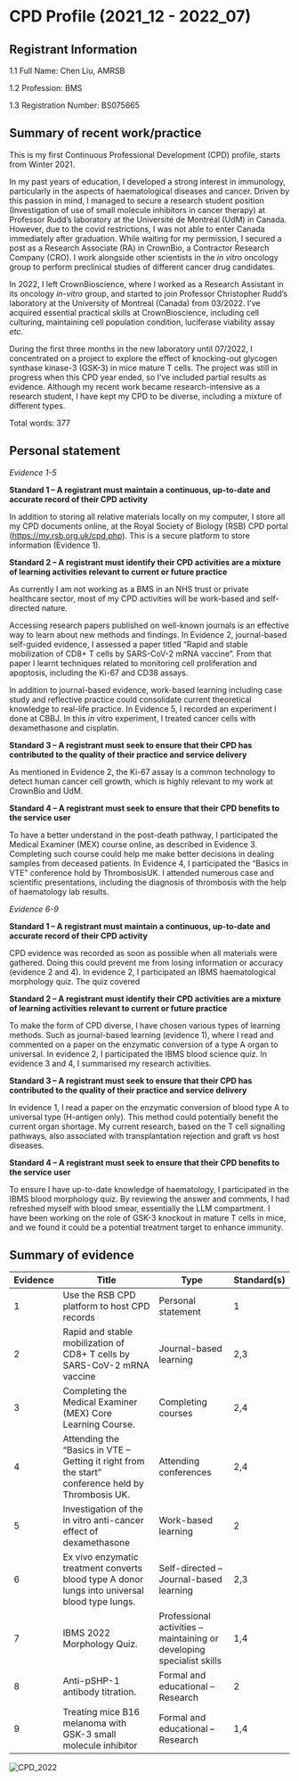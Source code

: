 
# CPD Profile (2021_12 - 2022_07)

## Registrant Information

1.1 Full Name: Chen Liu, AMRSB 

1.2 Profession: BMS 

1.3 Registration Number: BS075665 

## Summary of recent work/practice 

This is my first Continuous Professional Development (CPD) profile, starts from Winter 2021. 

In my past years of education, I developed a strong interest in immunology, particularly in the aspects of haematological diseases and cancer. Driven by this passion in mind, I managed to secure a research student position (Investigation of use of small molecule inhibitors in cancer therapy) at Professor Rudd’s laboratory at the Université de Montréal (UdM) in Canada. However, due to the covid restrictions, I was not able to enter Canada immediately after graduation. While waiting for my permission, I secured a post as a Research Associate (RA) in CrownBio, a Contractor Research Company (CRO). I work alongside other scientists in the _in vitro_ oncology group to perform preclinical studies of different cancer drug candidates. 

In 2022, I left CrownBioscience, where I worked as a Research Assistant in its oncology _in-vitro_ group, and started to join Professor Christopher Rudd’s laboratory at the University of Montreal (Canada) from 03/2022. I’ve acquired essential practical skills at CrownBioscience, including cell culturing, maintaining cell population condition, luciferase viability assay _etc._ 

During the first three months in the new laboratory until 07/2022, I concentrated on a project to explore the effect of knocking-out glycogen synthase kinase-3 (GSK-3) in mice mature T cells. The project was still in progress when this CPD year ended, so I’ve included partial results as evidence. Although my recent work became research-intensive as a research student, I have kept my CPD to be diverse, including a mixture of different types. 

Total words: 377

## Personal statement

_Evidence 1-5_

**Standard 1 – A registrant must maintain a continuous, up-to-date and accurate record of their CPD activity** 

In addition to storing all relative materials locally on my computer, I store all my CPD documents online, at the Royal Society of Biology (RSB) CPD portal (https://my.rsb.org.uk/cpd.php). This is a secure platform to store information (Evidence 1). 

**Standard 2 – A registrant must identify their CPD activities are a mixture of learning activities relevant to current or future practice** 

As currently I am not working as a BMS in an NHS trust or private healthcare sector, most of my CPD activities will be work-based and self-directed nature. 

Accessing research papers published on well-known journals is an effective way to learn about new methods and findings. In Evidence 2, journal-based self-guided evidence, I assessed a paper titled “Rapid and stable mobilization of CD8+ T cells by SARS-CoV-2 mRNA vaccine”. From that paper I learnt techniques related to monitoring cell proliferation and apoptosis, including the Ki-67 and CD38 assays. 

In addition to journal-based evidence, work-based learning including case study and reflective practice could consolidate current theoretical knowledge to real-life practice. In Evidence 5, I recorded an experiment I done at CBBJ. In this _in_ vitro experiment, I treated cancer cells with dexamethasone and cisplatin. 

**Standard 3 – A registrant must seek to ensure that their CPD has contributed to the quality of their practice and service delivery** 

As mentioned in Evidence 2, the Ki-67 assay is a common technology to detect human cancer cell growth, which is highly relevant to my work at CrownBio and UdM. 

**Standard 4 – A registrant must seek to ensure that their CPD benefits to the service user** 

To have a better understand in the post-death pathway, I participated the Medical Examiner (MEX) course online, as described in Evidence 3. Completing such course could help me make better decisions in dealing samples from deceased patients. In Evidence 4, I participated the “Basics in VTE” conference hold by ThrombosisUK. I attended numerous case and scientific presentations, including the diagnosis of thrombosis with the help of haematology lab results. 

_Evidence 6-9_

**Standard 1 – A registrant must maintain a continuous, up-to-date and accurate record of their CPD activity** 

CPD evidence was recorded as soon as possible when all materials were gathered. Doing this could prevent me from losing information or accuracy (evidence 2 and 4). In evidence 2, I participated an IBMS haematological morphology quiz. The quiz covered 

**Standard 2 – A registrant must identify their CPD activities are a mixture of learning activities relevant to current or future practice** 

To make the form of CPD diverse, I have chosen various types of learning methods. Such as journal-based learning (evidence 1), where I read and commented on a paper on the enzymatic conversion of a type A organ to universal. In evidence 2, I participated the IBMS blood science quiz. In evidence 3 and 4, I summarised my research activities. 

**Standard 3 – A registrant must seek to ensure that their CPD has contributed to the quality of their practice and service delivery** 

In evidence 1, I read a paper on the enzymatic conversion of blood type A to universal type (H-antigen only). This method could potentially benefit the current organ shortage. My current research, based on the T cell signalling pathways, also associated with transplantation rejection and graft vs host diseases. 

**Standard 4 – A registrant must seek to ensure that their CPD benefits to the service user** 

To ensure I have up-to-date knowledge of haematology, I participated in the IBMS blood morphology quiz. By reviewing the answer and comments, I had refreshed myself with blood smear, essentially the LLM compartment. I have been working on the role of GSK-3 knockout in mature T cells in mice, and we found it could be a potential treatment target to enhance immunity.

## Summary of evidence

| Evidence | Title | Type | Standard(s) |
| ----------- | ----------- | ----------- | ----------- |
| 1 | Use the RSB CPD platform to host CPD records | Personal statement | 1 |
| 2 | Rapid and stable mobilization of CD8+ T cells by SARS-CoV-2 mRNA vaccine | Journal-based learning | 2,3 |
| 3 | Completing the Medical Examiner (MEX) Core Learning Course. | Completing courses | 2,4 |
| 4 | Attending the “Basics in VTE – Getting it right from the start” conference held by Thrombosis UK. | Attending conferences | 2,4 |
| 5 | Investigation of the in vitro anti-cancer effect of dexamethasone | Work-based learning | 2 |
| 6 | Ex vivo enzymatic treatment converts blood type A donor lungs into universal blood type lungs. | Self-directed – Journal-based learning | 2,3 |
| 7 | IBMS 2022 Morphology Quiz. | Professional activities – maintaining or developing specialist skills | 1,4 |
| 8 | Anti-pSHP-1 antibody titration. | Formal and educational – Research | 2 |
| 9 | Treating mice B16 melanoma with GSK-3 small molecule inhibitor | Formal and educational – Research | 1,4 |

![CPD_2022](https://github.com/liuchen37/Pics/blob/main/Online_CPD_Certificate_2022_Chen_Liu_AMRSB.jpg?raw=true)
